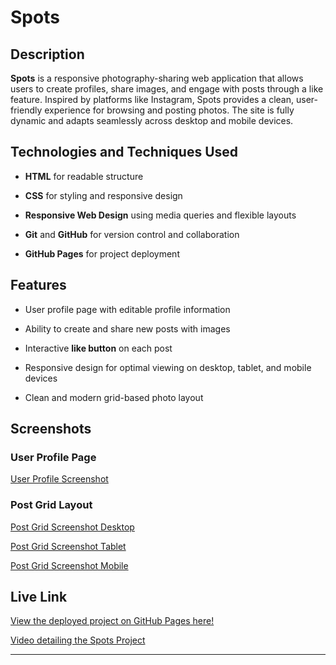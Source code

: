 # Spots

## Description

**Spots** is a responsive photography-sharing web application that allows users to create profiles, share images, and engage with posts through a like feature. Inspired by platforms like Instagram, Spots provides a clean, user-friendly experience for browsing and posting photos. The site is fully dynamic and adapts seamlessly across desktop and mobile devices.

## Technologies and Techniques Used

- **HTML** for readable structure

- **CSS** for styling and responsive design

- **Responsive Web Design** using media queries and flexible layouts

- **Git** and **GitHub** for version control and collaboration

- **GitHub Pages** for project deployment

## Features

- User profile page with editable profile information

- Ability to create and share new posts with images

- Interactive **like button** on each post

- Responsive design for optimal viewing on desktop, tablet, and mobile devices

- Clean and modern grid-based photo layout

## Screenshots

### User Profile Page

[User Profile Screenshot](./images/Screenshot%20profile.png)

### Post Grid Layout

[Post Grid Screenshot Desktop](./images/Screenshot%20desktop.png)

[Post Grid Screenshot Tablet](./images/Screenshot%20tablet.png)

[Post Grid Screenshot Mobile](./images/Screenshot%20mobile.png)

## Live Link

[View the deployed project on GitHub Pages here!](https://kolty27.github.io/se_project_spots/)

[Video detailing the Spots Project](https://drive.google.com/file/d/12kGqqJxqwOjEF5LGrtvLO23cLyH6kF7R/view?usp=sharing)

---

